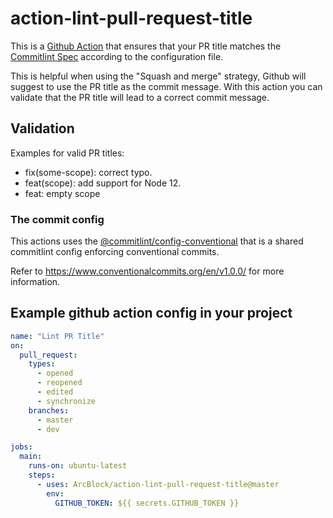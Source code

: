 # action-lint-pull-request-title

This is a [Github Action](https://github.com/features/actions) that ensures that your PR title matches the [Commitlint Spec](https://github.com/conventional-changelog/commitlint) according to the configuration file.

This is helpful when using the "Squash and merge" strategy, Github will suggest to use the PR title as the commit message. With this action you can validate that the PR title will lead to a correct commit message.

## Validation

Examples for valid PR titles:
- fix(some-scope): correct typo.
- feat(scope): add support for Node 12.
- feat: empty scope

### The commit config

This actions uses the [@commitlint/config-conventional](https://github.com/conventional-changelog/commitlint/tree/master/@commitlint/config-conventional) that is a shared commitlint config enforcing conventional commits.

Refer to https://www.conventionalcommits.org/en/v1.0.0/ for more information.

## Example github action config in your project

```yml
name: "Lint PR Title"
on:
  pull_request:
    types:
      - opened
      - reopened
      - edited
      - synchronize
    branches:
      - master
      - dev

jobs:
  main:
    runs-on: ubuntu-latest
    steps:
      - uses: ArcBlock/action-lint-pull-request-title@master
        env:
          GITHUB_TOKEN: ${{ secrets.GITHUB_TOKEN }}
```
